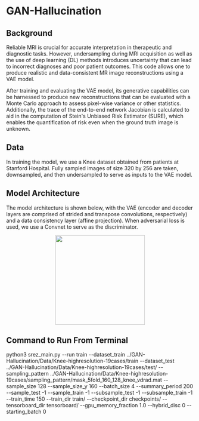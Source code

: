 # GAN-Hallucination

## Background
Reliable MRI is crucial for accurate interpretation in therapeutic and diagnostic tasks. However, undersampling during MRI acquisition as well as the use of deep learning (DL) methods introduces uncertainty that can lead to incorrect diagnoses and poor patient outcomes. This code allows one to produce realistic and data-consistent MR image reconstructions using a VAE model.

After training and evaluating the VAE model, its generative capabilities can be harnessed to produce new reconstructions that can be evaluated with a Monte Carlo approach to assess pixel-wise variance or other statistics. Additionally, the trace of the end-to-end network Jacobian is calculated to aid in the computation of Stein's Unbiased Risk Estimator (SURE), which enables the quantification of risk even when the ground truth image is unknown.

## Data
In training the model, we use a Knee dataset obtained from patients at Stanford Hospital. Fully sampled images of size 320 by 256 are taken, downsampled, and then undersampled to serve as inputs to the VAE model.

## Model Architecture
The model architecture is shown below, with the VAE (encoder and decoder layers are comprised of strided and transpose convolutions, respectively) and a data consistency layer (affine projection). When adversarial loss is used, we use a Convnet to serve as the discriminator.

<p align="center">
  <img src="revised_model_architecture.png" height="240">
</p>

## Command to Run From Terminal

python3 srez_main.py 
--run train 
--dataset_train ../GAN-Hallucination/Data/Knee-highresolution-19cases/train
--dataset_test ../GAN-Hallucination/Data/Knee-highresolution-19cases/test/ 
--sampling_pattern ../GAN-Hallucination/Data/Knee-highresolution-19cases/sampling_pattern/mask_5fold_160_128_knee_vdrad.mat 
--sample_size 128 
--sample_size_y 160 
--batch_size 4 
--summary_period 200 
--sample_test -1 
--sample_train -1 
--subsample_test -1
--subsample_train -1 
--train_time 150 
--train_dir train/ 
--checkpoint_dir checkpoints/ 
--tensorboard_dir tensorboard/ 
--gpu_memory_fraction 1.0 
--hybrid_disc 0 
--starting_batch 0
